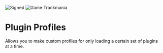 ![Signed](https://img.shields.io/badge/Signed-No-FF3333)
![Game Trackmania](https://img.shields.io/badge/Game-Trackmania-blue)
# Plugin Profiles

Allows you to make custom profiles for only loading a certain set of plugins at a time.

<!-- ![Signed](https://img.shields.io/badge/Signed-Yes-00AA00) -->
<!-- ![Number of downloads](https://img.shields.io/badge/dynamic/json?query=downloads&url=https%3A%2F%2Fopenplanet.dev%2Fapi%2Fplugin%2F___&label=Downloads&color=purple) -->
<!-- ![Version](https://img.shields.io/badge/dynamic/json?query=version&url=https%3A%2F%2Fopenplanet.dev%2Fapi%2Fplugin%2F___&label=Version&color=red) -->
<!-- ![Game Maniaplanet](https://img.shields.io/badge/Game-Maniaplanet_4-blue) -->
<!-- ![Game Turbo](https://img.shields.io/badge/Game-Turbo-blue) -->
